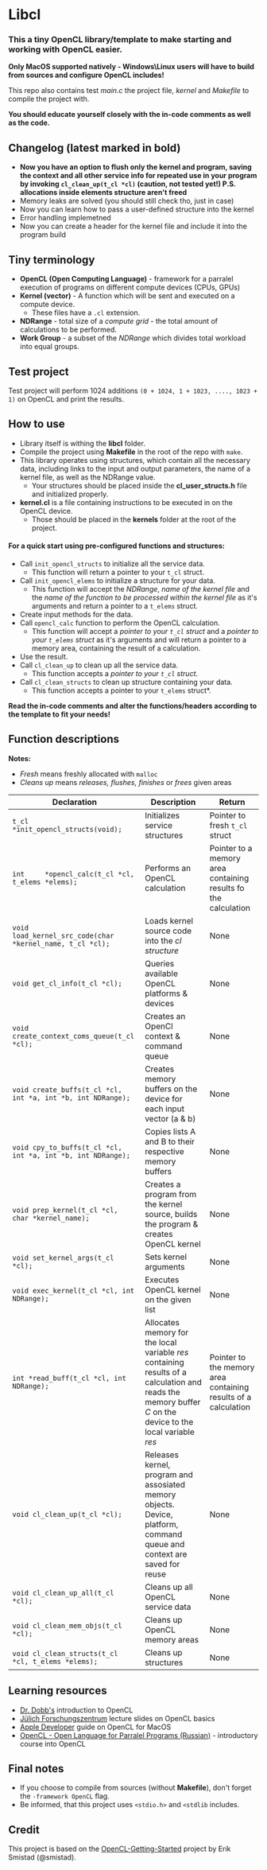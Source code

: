 
  
    
# Libcl 
### This a tiny OpenCL library/template to make starting and working with OpenCL easier.     

 **Only MacOS supported natively - Windows\Linux users will have to build from sources and configure OpenCL includes!**
 
 This repo also contains test *main.c* the project file, *kernel* and *Makefile* to compile the project with.      
      
**You should educate yourself closely with the in-code comments as well as the code.**   
## Changelog  (latest marked in bold)
- **Now you have an option to flush only the kernel and program, saving the context and all other service info for repeated use in your program by invoking `cl_clean_up(t_cl *cl)` (caution, not tested yet!) P.S. allocations inside elements structure aren't freed**
- Memory leaks are solved (you should still check tho, just in case)  
- Now you can learn how to pass a user-defined structure into the kernel  
- Error handling implemetned  
- Now you can create a header for the kernel file and include it into the program build  
    
## Tiny terminology    
    
 - **OpenCL (Open Computing Language)** - framework for a parralel execution of programs on different compute devices (CPUs, GPUs)    
 - **Kernel (vector)** - A function which will be sent and executed on a compute device.    
   - These files have a `.cl` extension.    
 - **NDRange** - total size of a *compute grid* - the total amount of calculations to be performed.    
 - **Work Group** - a subset of the *NDRange* which divides total workload into equal groups.    
    
      
## **Test project**    
 Test project will perform 1024 additions `(0 + 1024, 1 + 1023, ...., 1023 + 1)` on OpenCL and print the results.    
    
## **How to use**    
    
- Library itself is withing the **libcl** folder.    
 - Compile the project using **Makefile** in the root of the repo with `make`.    
 - This library operates using structures, which contain all the necessary data, including links to the input and output parameters, the name of a kernel file, as well as the NDRange value.     
   - Your structures should be placed inside the **cl_user_structs.h** file and initialized properly.    
 - **kernel.cl** is a file containing instructions to be executed in on the OpenCL device.     
   - Those should be placed in the **kernels** folder at the root of the project.    
     
 #### For a quick start using pre-configured functions and structures:    
- Call `init_opencl_structs` to initialize all the service data.     
   - This function will return a pointer to your `t_cl` struct.    
 - Call `init_opencl_elems` to initialize a structure for your data.     
   - This function will accept the *NDRange*, *name of the kernel file* and the *name of the function to be processed within the kernel file* as it's arguments and return a pointer to a `t_elems` struct.    
 - Create input methods for the data.    
 - Call `opencl_calc` function to perform the OpenCL calculation.     
   - This function will accept a *pointer to your `t_cl` struct* and a *pointer to your `t_elems` struct* as it's arguments and will return a pointer to a memory area, containing the result of a calculation.    
 - Use the result.    
 - Call `cl_clean_up` to clean up all the service data.    
   - This function accepts a *pointer to your `t_cl` struct*.    
 - Call `cl_clean_structs` to clean up structure containing your data.    
   - This function accepts a pointer to your `t_elems` struct*.    
    
**Read the in-code comments and alter the functions/headers  according to the template to fit your needs!**    
 ## Function descriptions    
 **Notes:**     
 - *Fresh* means freshly allocated with `malloc`    
 - *Cleans up* means *releases, flushes, finishes* or *frees* given areas    
     
|Declaration         |Description                |Return                       |
 |----------------|-------------------------------|-----------------------------|
  |`t_cl    *init_opencl_structs(void);`| Initializes service structures|Pointer to fresh `t_cl` struct  | |`void    init_user_cl_structs(t_cl *cl);`|Initializes structures for user memory objects| None| |`t_elems *init_opencl_elems(int NDRange, char *kernel_name, char *function_name);`|Initializes structures for user data | Pointer to fresh `t_elems` struct    
|`int     *opencl_calc(t_cl *cl, t_elems *elems);`|Performs an OpenCL calculation|Pointer to a memory area containing results fo the calculation    
|`void    load_kernel_src_code(char *kernel_name, t_cl *cl);`|Loads kernel source code into the *cl structure* | None    
|`void get_cl_info(t_cl *cl);`|Queries available OpenCL platforms & devices|None    
|`void create_context_coms_queue(t_cl *cl);`|Creates an OpenCl context & command queue|None    
|`void create_buffs(t_cl *cl, int *a, int *b, int NDRange);`|Creates memory buffers on the device for each input vector (a & b)|None    
|`void cpy_to_buffs(t_cl *cl, int *a, int *b, int NDRange);`|Copies lists A and B to their respective memory buffers|None    
|`void prep_kernel(t_cl *cl, char *kernel_name);`|Creates a program from the kernel source, builds the program & creates OpenCL kernel| None    
|`void set_kernel_args(t_cl *cl);`|Sets kernel arguments|None    
|`void exec_kernel(t_cl *cl, int NDRange);`|Executes OpenCL kernel on the given list|None    
|`int *read_buff(t_cl *cl, int NDRange);`|Allocates memory for the local variable *res* containing results of a calculation and reads the memory buffer *C* on the device to the local variable *res*|Pointer to the memory area containing results of a calculation 
|`void cl_clean_up(t_cl *cl);`|Releases kernel, program and assosiated memory objects. Device, platform, command queue and context are saved for reuse|None   
|`void cl_clean_up_all(t_cl *cl);`|Cleans up all OpenCL service data|None    
|`void cl_clean_mem_objs(t_cl *cl);`|Cleans up OpenCL memory areas|None    
|`void cl_clean_structs(t_cl *cl, t_elems *elems);`|Cleans up structures|None    
    
## Learning resources    
    
- [Dr. Dobb's](https://www.drdobbs.com/parallel/a-gentle-introduction-to-opencl/231002854?pgno=3) introduction to OpenCL    
 - [Jülich Forschungszentrum](https://www.fz-juelich.de/SharedDocs/Downloads/IAS/JSC/EN/slides/opencl/opencl-03-basics.pdf?__blob=publicationFile) lecture slides on OpenCL basics    
 - [Apple Developer](https://developer.apple.com/library/archive/documentation/Performance/Conceptual/OpenCL_MacProgGuide/Introduction/Introduction.html#//apple_ref/doc/uid/TP40008312-CH1-SW1) guide on OpenCL for MacOS    
 - [OpenCL - Open Language for Parralel Programs (Russian)](https://cmp.phys.msu.ru/sites/default/files/OpenCL.pdf) - introductory course into OpenCL    
    
## Final notes    
    
- If you choose to compile from sources (without **Makefile**), don't forget the `-framework OpenCL` flag.    
 - Be informed, that this project uses `<stdio.h>` and `<stdlib` includes.  
    
    
## Credit 
This project is based on the [OpenCL-Getting-Started](https://github.com/smistad/OpenCL-Getting-Started) project by Erik Smistad (@smistad).